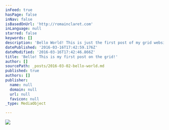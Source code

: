 ```yaml
---
inFeed: true
hasPage: false
inNav: false
isBasedOnUrl: 'http://romainclaret.com'
inLanguage: null
starred: false
keywords: []
description: 'Bello World! This is just the first post of my grid website :)'
datePublished: '2016-03-16T17:42:59.176Z'
dateModified: '2016-03-16T17:42:46.866Z'
title: 'Bello! This is my first post on the grid!'
author: []
sourcePath: _posts/2016-03-02-bello-world.md
published: true
authors: []
publisher:
  name: null
  domain: null
  url: null
  favicon: null
_type: MediaObject

---
```

![](https://s3-us-west-2.amazonaws.com/the-grid-img/p/32fd2befa5c0d3293fa9da65f4467274a00d5702.gif)